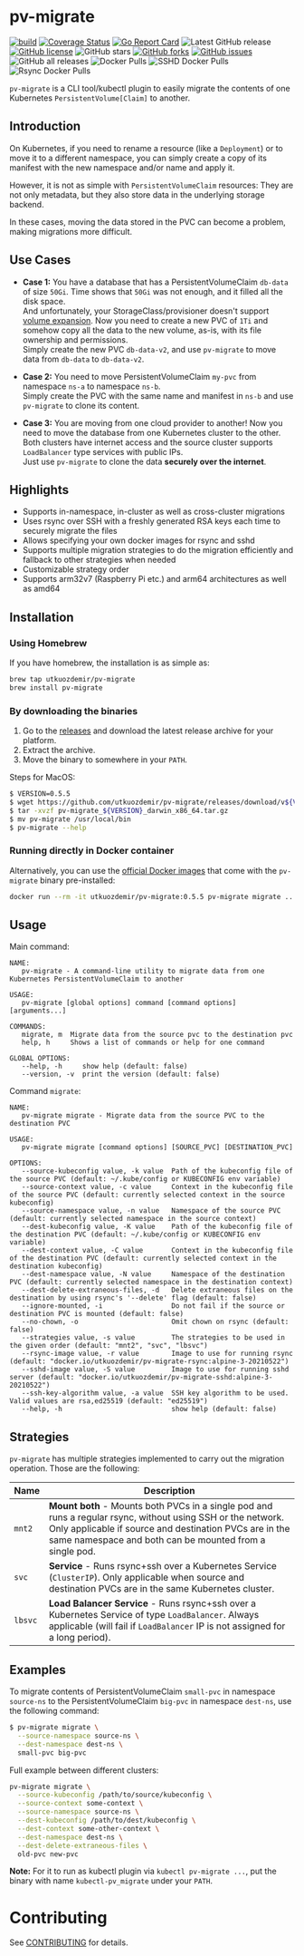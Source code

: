 # pv-migrate

[![build](https://github.com/utkuozdemir/pv-migrate/actions/workflows/build.yml/badge.svg)](https://github.com/utkuozdemir/pv-migrate/actions/workflows/build.yml)
[![Coverage Status](https://coveralls.io/repos/github/utkuozdemir/pv-migrate/badge.svg?branch=master)](https://coveralls.io/github/utkuozdemir/pv-migrate?branch=master)
[![Go Report Card](https://goreportcard.com/badge/github.com/utkuozdemir/pv-migrate)](https://goreportcard.com/report/github.com/utkuozdemir/pv-migrate)
![Latest GitHub release](https://img.shields.io/github/release/utkuozdemir/pv-migrate.svg)
[![GitHub license](https://img.shields.io/github/license/utkuozdemir/pv-migrate)](https://github.com/utkuozdemir/pv-migrate/blob/master/LICENSE)
![GitHub stars](https://img.shields.io/github/stars/utkuozdemir/pv-migrate.svg?label=github%20stars)
[![GitHub forks](https://img.shields.io/github/forks/utkuozdemir/pv-migrate)](https://github.com/utkuozdemir/pv-migrate/network)
[![GitHub issues](https://img.shields.io/github/issues/utkuozdemir/pv-migrate)](https://github.com/utkuozdemir/pv-migrate/issues)
![GitHub all releases](https://img.shields.io/github/downloads/utkuozdemir/pv-migrate/total)
![Docker Pulls](https://img.shields.io/docker/pulls/utkuozdemir/pv-migrate)
![SSHD Docker Pulls](https://img.shields.io/docker/pulls/utkuozdemir/pv-migrate-sshd?label=sshd%20-%20docker%20pulls)
![Rsync Docker Pulls](https://img.shields.io/docker/pulls/utkuozdemir/pv-migrate-rsync?label=rsync%20-%20docker%20pulls)

`pv-migrate` is a CLI tool/kubectl plugin to easily migrate 
the contents of one Kubernetes `PersistentVolume[Claim]` to another.

## Introduction

On Kubernetes, if you need to rename a resource (like a `Deployment`) or to move it to a different namespace, 
you can simply create a copy of its manifest with the new namespace and/or name and apply it.

However, it is not as simple with `PersistentVolumeClaim` resources: They are not only metadata,
but they also store data in the underlying storage backend.

In these cases, moving the data stored in the PVC can become a problem, making migrations more difficult.

## Use Cases

- **Case 1:** You have a database that has a PersistentVolumeClaim `db-data` of size `50Gi`.
Time shows that `50Gi` was not enough, and it filled all the disk space.  
And unfortunately, your StorageClass/provisioner doesn't support 
[volume expansion](https://kubernetes.io/blog/2018/07/12/resizing-persistent-volumes-using-kubernetes/).
Now you need to create a new PVC of `1Ti` and somehow copy all the data to the new volume, 
as-is, with its file ownership and permissions.  
Simply create the new PVC `db-data-v2`, and use `pv-migrate` to move data from `db-data` to `db-data-v2`.


- **Case 2:** You need to move PersistentVolumeClaim `my-pvc`  from namespace `ns-a` to namespace `ns-b`.  
Simply create the PVC with the same name and manifest in `ns-b` and use `pv-migrate` to clone its content.


- **Case 3:** You are moving from one cloud provider to another! Now you need to move the database 
from one Kubernetes cluster to the other.  
Both clusters have internet access and the source cluster supports `LoadBalancer` type services with public IPs.  
Just use `pv-migrate` to clone the data **securely over the internet**.
  
## Highlights

- Supports in-namespace, in-cluster as well as cross-cluster migrations
- Uses rsync over SSH with a freshly generated RSA keys each time to securely migrate the files
- Allows specifying your own docker images for rsync and sshd
- Supports multiple migration strategies to do the migration efficiently and fallback to other strategies when needed
- Customizable strategy order
- Supports arm32v7 (Raspberry Pi etc.) and arm64 architectures as well as amd64

## Installation

### Using Homebrew
If you have homebrew, the installation is as simple as:
```bash
brew tap utkuozdemir/pv-migrate
brew install pv-migrate
```

### By downloading the binaries

1. Go to the [releases](https://github.com/utkuozdemir/pv-migrate/releases) and download 
   the latest release archive for your platform.
2. Extract the archive.
3. Move the binary to somewhere in your `PATH`.

Steps for MacOS:
```bash
$ VERSION=0.5.5
$ wget https://github.com/utkuozdemir/pv-migrate/releases/download/v${VERSION}/pv-migrate_${VERSION}_darwin_x86_64.tar.gz
$ tar -xvzf pv-migrate_${VERSION}_darwin_x86_64.tar.gz
$ mv pv-migrate /usr/local/bin
$ pv-migrate --help
```

### Running directly in Docker container

Alternatively, you can use the 
[official Docker images](https://hub.docker.com/repository/docker/utkuozdemir/pv-migrate) 
that come with the `pv-migrate` binary pre-installed:
```bash
docker run --rm -it utkuozdemir/pv-migrate:0.5.5 pv-migrate migrate ...
```

## Usage

Main command:
```
NAME:
   pv-migrate - A command-line utility to migrate data from one Kubernetes PersistentVolumeClaim to another

USAGE:
   pv-migrate [global options] command [command options] [arguments...]

COMMANDS:
   migrate, m  Migrate data from the source pvc to the destination pvc
   help, h     Shows a list of commands or help for one command

GLOBAL OPTIONS:
   --help, -h     show help (default: false)
   --version, -v  print the version (default: false)
```


Command `migrate`:
```
NAME:
   pv-migrate migrate - Migrate data from the source PVC to the destination PVC

USAGE:
   pv-migrate migrate [command options] [SOURCE_PVC] [DESTINATION_PVC]

OPTIONS:
   --source-kubeconfig value, -k value  Path of the kubeconfig file of the source PVC (default: ~/.kube/config or KUBECONFIG env variable)
   --source-context value, -c value     Context in the kubeconfig file of the source PVC (default: currently selected context in the source kubeconfig)
   --source-namespace value, -n value   Namespace of the source PVC (default: currently selected namespace in the source context)
   --dest-kubeconfig value, -K value    Path of the kubeconfig file of the destination PVC (default: ~/.kube/config or KUBECONFIG env variable)
   --dest-context value, -C value       Context in the kubeconfig file of the destination PVC (default: currently selected context in the destination kubeconfig)
   --dest-namespace value, -N value     Namespace of the destination PVC (default: currently selected namespace in the destination context)
   --dest-delete-extraneous-files, -d   Delete extraneous files on the destination by using rsync's '--delete' flag (default: false)
   --ignore-mounted, -i                 Do not fail if the source or destination PVC is mounted (default: false)
   --no-chown, -o                       Omit chown on rsync (default: false)
   --strategies value, -s value         The strategies to be used in the given order (default: "mnt2", "svc", "lbsvc")
   --rsync-image value, -r value        Image to use for running rsync (default: "docker.io/utkuozdemir/pv-migrate-rsync:alpine-3-20210522")
   --sshd-image value, -S value         Image to use for running sshd server (default: "docker.io/utkuozdemir/pv-migrate-sshd:alpine-3-20210522")
   --ssh-key-algorithm value, -a value  SSH key algorithm to be used. Valid values are rsa,ed25519 (default: "ed25519")
   --help, -h                           show help (default: false)
```

## Strategies

`pv-migrate` has multiple strategies implemented to carry out the migration operation. Those are the following:

| Name | Description |
| --------- | ----------- |
| `mnt2` | **Mount both** - Mounts both PVCs in a single pod and runs a regular rsync, without using SSH or the network. Only applicable if source and destination PVCs are in the same namespace and both can be mounted from a single pod. |
| `svc` | **Service** - Runs rsync+ssh over a Kubernetes Service (`ClusterIP`). Only applicable when source and destination PVCs are in the same Kubernetes cluster. |
| `lbsvc` | **Load Balancer Service** - Runs rsync+ssh over a Kubernetes Service of type `LoadBalancer`. Always applicable (will fail if `LoadBalancer` IP is not assigned for a long period). |

## Examples

To migrate contents of PersistentVolumeClaim `small-pvc` in namespace `source-ns`
to the PersistentVolumeClaim `big-pvc` in namespace `dest-ns`, use the following command:
```bash
$ pv-migrate migrate \
  --source-namespace source-ns \
  --dest-namespace dest-ns \
  small-pvc big-pvc
```

Full example between different clusters:
```bash
pv-migrate migrate \
  --source-kubeconfig /path/to/source/kubeconfig \
  --source-context some-context \
  --source-namespace source-ns \
  --dest-kubeconfig /path/to/dest/kubeconfig \
  --dest-context some-other-context \
  --dest-namespace dest-ns \
  --dest-delete-extraneous-files \
  old-pvc new-pvc
```

**Note:** For it to run as kubectl plugin via `kubectl pv-migrate ...`, 
put the binary with name `kubectl-pv_migrate` under your `PATH`.

# Contributing

See [CONTRIBUTING](CONTRIBUTING.md) for details.
